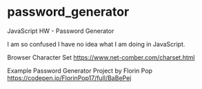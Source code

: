 # password_generator
JavaScript HW - Password Generator

I am so confused I have no idea what I am doing in JavaScript.


Browser Character Set
https://www.net-comber.com/charset.html



Example Password Generator Project by Florin Pop
https://codepen.io/FlorinPop17/full/BaBePej